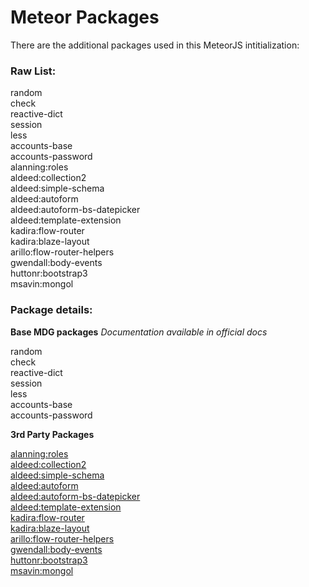 # Meteor Packages

There are the additional packages used in this MeteorJS intitialization:

### Raw List:

random  
check  
reactive-dict  
session  
less  
accounts-base  
accounts-password  
alanning:roles  
aldeed:collection2  
aldeed:simple-schema  
aldeed:autoform  
aldeed:autoform-bs-datepicker  
aldeed:template-extension  
kadira:flow-router  
kadira:blaze-layout  
arillo:flow-router-helpers  
gwendall:body-events  
huttonr:bootstrap3  
msavin:mongol  

### Package details:

**Base MDG packages**
_Documentation available in official docs_

random  
check  
reactive-dict  
session  
less  
accounts-base  
accounts-password  

**3rd Party Packages**

[alanning:roles](https://atmospherejs.com/alanning/roles)  
[aldeed:collection2](https://atmospherejs.com/aldeed/collection2)  
[aldeed:simple-schema](https://atmospherejs.com/aldeed/simple-schema)  
[aldeed:autoform](https://atmospherejs.com/aldeed/autoform)  
[aldeed:autoform-bs-datepicker](https://atmospherejs.com/aldeed/autoform-bs-datepicker)  
[aldeed:template-extension](https://atmospherejs.com/aldeed/template-extension)  
[kadira:flow-router](https://atmospherejs.com/kadira/flow-router)  
[kadira:blaze-layout](https://atmospherejs.com/kadira/blaze-layout)  
[arillo:flow-router-helpers](https://atmospherejs.com/arillo/flow-router-helpers)  
[gwendall:body-events](https://atmospherejs.com/gwendall/body-events)  
[huttonr:bootstrap3](https://atmospherejs.com/huttonr/bootstrap3)  
[msavin:mongol](https://atmospherejs.com/msavin/mongol)  
